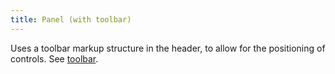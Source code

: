 ```yaml
---
title: Panel (with toolbar)
---
```


Uses a toolbar markup structure in the header, to allow for the positioning of controls. See <a href="/styleguide/docs/toolbars.html">toolbar</a>.
